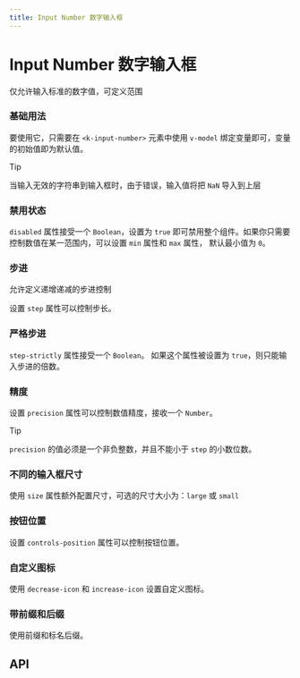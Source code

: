 ```yaml
---
title: Input Number 数字输入框
---
```


# Input Number 数字输入框

仅允许输入标准的数字值，可定义范围

### 基础用法

要使用它，只需要在 `<k-input-number>` 元素中使用 `v-model` 绑定变量即可，变量的初始值即为默认值。

<preview path="./def.vue" />

> [!TIP]
> 当输入无效的字符串到输入框时，由于错误，输入值将把 `NaN` 导入到上层

### 禁用状态

`disabled` 属性接受一个 `Boolean`，设置为 `true` 即可禁用整个组件。如果你只需要控制数值在某一范围内，可以设置 `min` 属性和 `max` 属性， 默认最小值为 `0`。

<preview path="./disabled.vue" />

### 步进

允许定义递增递减的步进控制

设置 `step` 属性可以控制步长。

<preview path="./step.vue" />

### 严格步进

`step-strictly` 属性接受一个 `Boolean`。 如果这个属性被设置为 `true`，则只能输入步进的倍数。

<preview path="./stepStrictly.vue" />

### 精度

设置 `precision` 属性可以控制数值精度，接收一个 `Number`。

<preview path="./precision.vue" />

> [!TIP]
> `precision` 的值必须是一个非负整数，并且不能小于 `step` 的小数位数。

### 不同的输入框尺寸

使用 `size` 属性额外配置尺寸，可选的尺寸大小为：`large` 或 `small`

<preview path="./size.vue" />

### 按钮位置

设置 `controls-position` 属性可以控制按钮位置。

<preview path="./controlsPosition.vue" />

### 自定义图标

使用 `decrease-icon` 和 `increase-icon` 设置自定义图标。

<preview path="./decreaseIcon.vue" />

### 带前缀和后缀
使用前缀和标名后缀。

<preview path="./prefixSuffix.vue" />

## API

<API src="./input_number.json" lang="zh"></API>